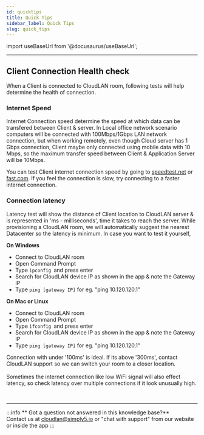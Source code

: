 ```yaml
---
id: quicktips
title: Quick Tips
sidebar_label: Quick Tips
slug: quick_tips
---
```



import useBaseUrl from '@docusaurus/useBaseUrl';

---

## Client Connection Health check
When a Client is connected to CloudLAN room, following tests will help determine the health of connection. 

### Internet Speed
Internet Connection speed determine the speed at which data can be transfered between Client & server. In Local office network scenario computers will be connected with 100Mbps/1Gbps LAN network connection, but when working remotely, even though Cloud server has 1 Gbps connection, Client maybe only connected using mobile data with 10 Mbps, so the maximum transfer speed between Client & Application Server will be 10Mbps.

You can test Client internet connection speed by going to [speedtest.net](https://www.speedtest.net/) or [fast.com](https://fast.com/). If you feel the connection is slow, try connecting to a faster internet connection.

### Connection latency
Latency test will show the distance of Client location to CloudLAN server & is represented in 'ms - milliseconds', time it takes to reach the server. While provisioning a CloudLAN room, we will automatically suggest the nearest Datacenter so the latency is minimum. In case you want to test it yourself,
 
**On Windows**
- Connect to CloudLAN room
- Open Command Prompt
- Type `ipconfig `and press enter
- Search for CloudLAN device IP as shown in the app & note the Gateway IP
- Type `ping [gateway IP]`  for eg. "ping 10.120.120.1"
  
**On Mac or Linux**
- Connect to CloudLAN room
- Open Command Prompt
- Type `ifconfig `and press enter
- Search for CloudLAN device IP as shown in the app & note the Gateway IP
- Type `ping [gateway IP]`  for eg. "ping 10.120.120.1"
  

Connection with under '100ms' is ideal. If its above '300ms', contact CloudLAN support so we can switch your room to a closer location. <br /> <br />
Sometimes the internet connection like low WiFi signal will also effect latency, so check latency over multiple connections if it look unusually high.

<br />

---
:::info
 ** Got a question not answered in this knowledge base?** <br />
 Contact us at [cloudlan@simply5.io](mailto:cloudlan@simply5.io) or "chat with support" from our website or inside the app
:::